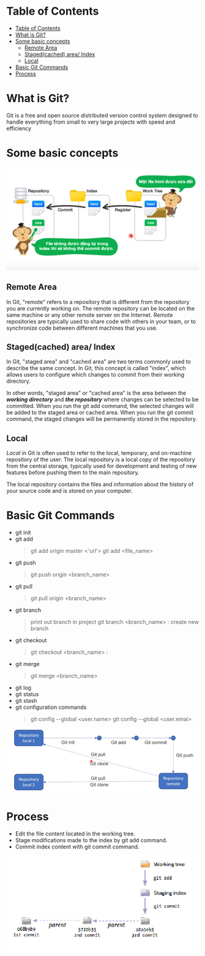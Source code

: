 # Table of Contents

- [Table of Contents](#table-of-contents)
- [What is Git?](#what-is-git)
- [Some basic concepts](#some-basic-concepts)
  - [Remote Area](#remote-area)
  - [Staged(cached) area/ Index](#stagedcached-area-index)
  - [Local](#local)
- [Basic Git Commands](#basic-git-commands)
- [Process](#process)


# What is Git?
Git is a free and open source distributed version control system designed to handle everything from small to very large projects with speed and efficiency

# Some basic concepts

![](./ImageOfReport/Git.png)

## Remote Area
In Git, "remote" refers to a repository that is different from the repository you are currently working on. The remote repository can be located on the same machine or any other remote server on the Internet. Remote repositories are typically used to share code with others in your team, or to synchronize code between different machines that you use.

## Staged(cached) area/ Index
In Git, "staged area" and "cached area" are two terms commonly used to describe the same concept. In Git, this concept is called "index", which allows users to configure which changes to commit from their working directory.

In other words, "staged area" or "cached area" is the area between the ***working directory*** and ***the repository*** where changes can be selected to be committed. When you run the git add command, the selected changes will be added to the staged area or cached area. When you run the git commit command, the staged changes will be permanently stored in the repository.

## Local
*Local* in Git is often used to refer to the local, temporary, and on-machine repository of the user. The local repository is a local copy of the repository from the central storage, typically used for development and testing of new features before pushing them to the main repository.

The local repository contains the files and information about the history of your source code and is stored on your computer.

# Basic Git Commands
- git init
- git add 
  > git add origin master <'url'>
  > git add <file_name>
- git push
  > git push origin <branch_name>
- git pull
  > git pull origin <branch_name>
- git branch
  >print out branch in project
  > git branch <branch_name> : create new branch
- git checkout
  >git checkout <branch_name> :
- git merge
  >git merge <branch_name>
- git log
- git status
- git stash
- git configuration commands
  > git config --global <user.name>
  > git config --global <user.emai> 


![](./ImageOfReport/GitFlow.png)

# Process
- Edit the file content located in the working tree.
- Stage modifications made to the index by git add command.
- Commit index content with git commit command.

![](./ImageOfReport/Process.png)



